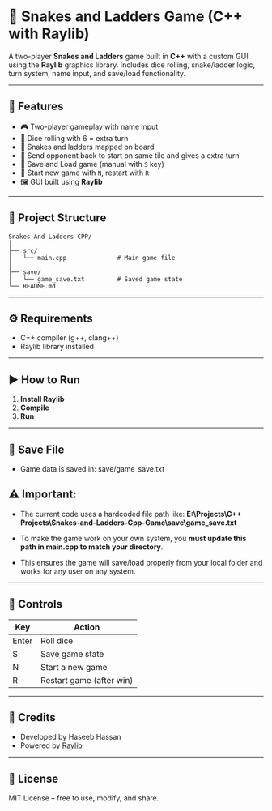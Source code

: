 # 🎲 Snakes and Ladders Game (C++ with Raylib)

A two-player **Snakes and Ladders** game built in **C++** with a custom GUI using the **Raylib** graphics library. Includes dice rolling, snake/ladder logic, turn system, name input, and save/load functionality.

---

## 📌 Features

- 🎮 Two-player gameplay with name input  
- 🎲 Dice rolling with 6 = extra turn  
- 🐍 Snakes and ladders mapped on board  
- 🔁 Send opponent back to start on same tile and gives a extra turn 
- 💾 Save and Load game (manual with `S` key)  
- 🔄 Start new game with `N`, restart with `R`  
- 🖼️ GUI built using **Raylib**

---

## 📁 Project Structure

```
Snakes-And-Ladders-CPP/
│
├── src/
│   └── main.cpp              # Main game file
│
├── save/
│   └── game_save.txt         # Saved game state
└── README.md
```

---


## ⚙️ Requirements

- C++ compiler (g++, clang++)
- Raylib library installed

---

## ▶️ How to Run


1. **Install Raylib**
2. **Compile**
3. **Run**

---

## 💾 Save File

- Game data is saved in: save/game_save.txt

## ⚠️ Important:

- The current code uses a hardcoded file path like: **E:\\Projects\\C++  Projects\\Snakes-and-Ladders-Cpp-Game\\save\\game_save.txt**

- To make the game work on your own system, you **must update this path in main.cpp to match your directory**.

- This ensures the game will save/load properly from your local folder and works for any user on any system.

---

## 💾 Controls

| Key     | Action               |
|---------|----------------------|
| Enter   | Roll dice            |
| S       | Save game state      |
| N       | Start a new game     |
| R       | Restart game (after win) |

---


## 🙌 Credits

- Developed by Haseeb Hassan  
- Powered by [Raylib](https://www.raylib.com/)

---

## 📄 License

MIT License – free to use, modify, and share.
